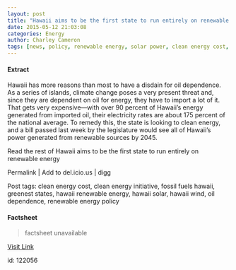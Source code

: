 ```yaml
---
layout: post
title: "Hawaii aims to be the first state to run entirely on renewable energy"
date: 2015-05-12 21:03:08
categories: Energy
author: Charley Cameron
tags: [news, policy, renewable energy, solar power, clean energy cost, clean energy initiative, fossil fuels hawaii, greenest states, hawaii renewable energy, hawaii solar, hawaii wind, oil dependence, renewable energy policy]
---
```



#### Extract
>
Hawaii has more reasons than most to have a disdain for oil dependence. As a series of islands, climate change poses a very present threat and, since they are dependent on oil for energy, they have to import a lot of it. That gets very expensive—with over 90 percent of Hawaii&#8217;s energy generated from imported oil, their electricity rates are about 175 percent of the national average. To remedy this, the state is looking to clean energy, and a bill passed last week by the legislature would see all of Hawaii&#8217;s power generated from renewable sources by 2045.





Read the rest of Hawaii aims to be the first state to run entirely on renewable energy


Permalink |
Add to
del.icio.us | 
digg

Post tags: clean energy cost, clean energy initiative, fossil fuels hawaii, greenest states, hawaii renewable energy, hawaii solar, hawaii wind, oil dependence, renewable energy policy

#### Factsheet
>factsheet unavailable

[Visit Link](http://inhabitat.com/hawaii-aims-to-be-the-first-state-to-run-entirely-on-renewable-energy/)

id:  122056
